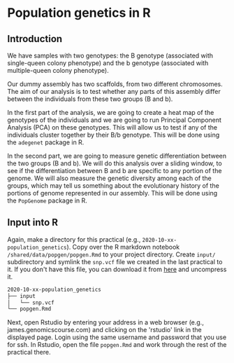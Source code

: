 # Population genetics in R

## Introduction

We have samples with two genotypes: the B genotype (associated with single-queen colony phenotype) and the b genotype (associated with multiple-queen colony phenotype). 

Our dummy assembly has two scaffolds, from two different chromosomes. The aim of our analysis is to test whether any parts of this assembly differ between the individuals from these two groups (B and b).

In the first part of the analysis, we are going to create a heat map of the genotypes of the individuals and we are going to run Principal Component Analysis (PCA) on these genotypes. This will allow us to test if any of the individuals cluster together by their B/b genotype. This will be done using the `adegenet` package in R.

In the second part, we are going to measure genetic differentiation between the two groups (B and b). We will do this analysis over a sliding window, to see if the differentiation between B and b are specific to any portion of the genome. We will also measure the genetic diversity among each of the groups, which may tell us something about the evolutionary history of the portions of genome represented in our assembly. This will be done using the `PopGenome` package in R.

## Input into R

Again, make a directory for this practical (e.g., `2020-10-xx-population_genetics`). Copy over the R markdown notebook `/shared/data/popgen/popgen.Rmd` to your project directory. Create `input/` subdirectory and symlink the `snp.vcf` file we created in the last practical to it. If you don't have this file, you can download it from [here](../../data/popgen/vcf/snp.vcf.gz?raw=true "Download vcf") and uncompress it.

```bash
2020-10-xx-population_genetics
├── input
│   └── snp.vcf
└── popgen.Rmd
```

Next, open Rstudio by entering your address in a web browser (e.g., james.genomicscourse.com) and clicking on the 'rstudio' link in the displayed page. Login using the same username and password that you use for ssh. In Rstudio, open the file `popgen.Rmd` and work through the rest of the practical there.